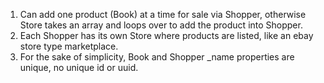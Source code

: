 1. Can add one product (Book) at a time for sale via Shopper, otherwise Store takes an array and loops over to add the product into Shopper.
2. Each Shopper has its own Store where products are listed, like an ebay store type marketplace.
3. For the sake of simplicity, Book and Shopper \_name properties are unique, no unique id or uuid.

